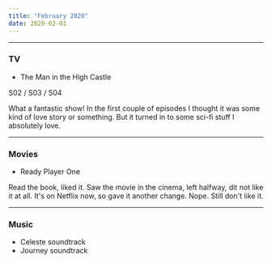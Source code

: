```yaml
---
title: "February 2020"
date: 2020-02-01
---
```


---

### TV

- The Man in the High Castle  

S02 / S03 / S04

What a fantastic show! In the first couple of episodes I thought it was some kind of love story or something.
But it turned in to some sci-fi stuff I absolutely love.

---

### Movies

- Ready Player One

Read the book, liked it. Saw the movie in the cinema, left halfway, dit not like it at all.
It's on Netflix now, so gave it another change. Nope. Still don't like it.

---

### Music

- Celeste soundtrack
- Journey soundtrack
